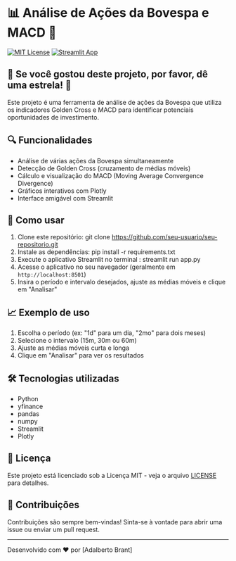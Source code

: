 # 📊 Análise de Ações da Bovespa e MACD 🚀

[![MIT License](https://img.shields.io/badge/License-MIT-green.svg)]([https://github.com/adalbertobrant/macd/blob/main/LICENSE](https://github.com/adalbertobrant/macd/blob/main/LICENSE))
[![Streamlit App](https://static.streamlit.io/badges/streamlit_badge_black_white.svg)](https://seu-app-link-aqui)

## 🌟 Se você gostou deste projeto, por favor, dê uma estrela! 🌟

Este projeto é uma ferramenta de análise de ações da Bovespa que utiliza os indicadores Golden Cross e MACD para identificar potenciais oportunidades de investimento.

## 🔍 Funcionalidades

- Análise de várias ações da Bovespa simultaneamente
- Detecção de Golden Cross (cruzamento de médias móveis)
- Cálculo e visualização do MACD (Moving Average Convergence Divergence)
- Gráficos interativos com Plotly
- Interface amigável com Streamlit

## 🚀 Como usar

1. Clone este repositório: git clone https://github.com/seu-usuario/seu-repositorio.git
2. Instale as dependências: pip install -r requirements.txt
3. Execute o aplicativo Streamlit no terminal : streamlit run app.py
4. Acesse o aplicativo no seu navegador (geralmente em `http://localhost:8501`)
5. Insira o período e intervalo desejados, ajuste as médias móveis e clique em "Analisar"

## 📈 Exemplo de uso

1. Escolha o período (ex: "1d" para um dia, "2mo" para dois meses)
2. Selecione o intervalo (15m, 30m ou 60m)
3. Ajuste as médias móveis curta e longa
4. Clique em "Analisar" para ver os resultados

## 🛠️ Tecnologias utilizadas

- Python
- yfinance
- pandas
- numpy
- Streamlit
- Plotly

## 📄 Licença

Este projeto está licenciado sob a Licença MIT - veja o arquivo [LICENSE](LICENSE) para detalhes.

## 🤝 Contribuições

Contribuições são sempre bem-vindas! Sinta-se à vontade para abrir uma issue ou enviar um pull request.

---

Desenvolvido com ❤️ por [Adalberto Brant]
